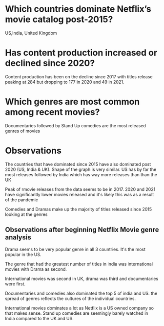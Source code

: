 #  Which countries dominate Netflix’s movie catalog post-2015?
US,India, United Kingdom

# Has content production increased or declined since 2020?
Content production has been on the decline since 2017 with titles release peaking at 284 but dropping to 177 in 2020 and 49 in 2021. 

# Which genres are most common among recent movies?
Documentaries followed by Stand Up comedies are the most released genres of movies

# Observations
The countries that have dominated since 2015 have also dominated post 2020 (US, India & UK). Shape of the graph is very similar. US has by far the most releases followed by India which has way more releases than than the UK

Peak of rmovie releases from the data seems to be in 2017. 2020 and 2021 have significantly lower movies released and it's likely this was as a result of the pandemic

Comedies and Dramas make up the majority of titles released since 2015 looking at the genres

## Observations after beginning Netflix Movie genre analysis

Drama seems to be very popular genre in all 3 countries. It's the most popular in the US. 

The genre that had the greatest number of titles in india was international movies with Drama as second. 

International movies was second in UK, drama was third and documentaries were first. 

Documentaries and comedies also dominated the top 5 of india and US. the spread of genres reflects the cultures of the individual countries. 

International movies dominates a lot as Netflix is a US owned company so that makes sense. Stand up comedies are seemingly barely watched in India compared to the UK and US.


